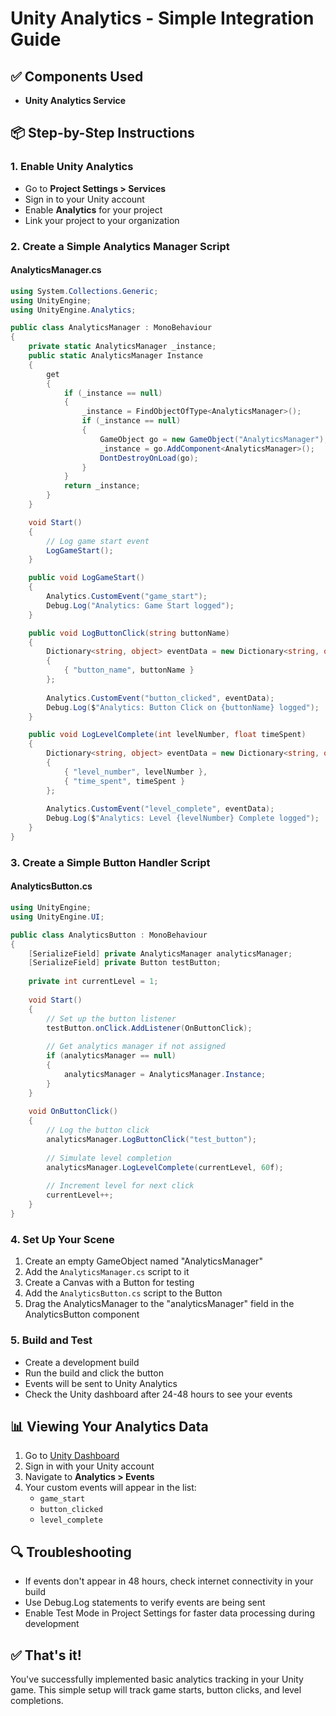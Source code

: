 # Unity Analytics - Simple Integration Guide

## ✅ Components Used
- **Unity Analytics Service**

## 📦 Step-by-Step Instructions

### 1. Enable Unity Analytics
- Go to **Project Settings > Services**
- Sign in to your Unity account
- Enable **Analytics** for your project
- Link your project to your organization

### 2. Create a Simple Analytics Manager Script

#### AnalyticsManager.cs
```csharp
using System.Collections.Generic;
using UnityEngine;
using UnityEngine.Analytics;

public class AnalyticsManager : MonoBehaviour
{
    private static AnalyticsManager _instance;
    public static AnalyticsManager Instance
    {
        get
        {
            if (_instance == null)
            {
                _instance = FindObjectOfType<AnalyticsManager>();
                if (_instance == null)
                {
                    GameObject go = new GameObject("AnalyticsManager");
                    _instance = go.AddComponent<AnalyticsManager>();
                    DontDestroyOnLoad(go);
                }
            }
            return _instance;
        }
    }

    void Start()
    {
        // Log game start event
        LogGameStart();
    }

    public void LogGameStart()
    {
        Analytics.CustomEvent("game_start");
        Debug.Log("Analytics: Game Start logged");
    }

    public void LogButtonClick(string buttonName)
    {
        Dictionary<string, object> eventData = new Dictionary<string, object>
        {
            { "button_name", buttonName }
        };
        
        Analytics.CustomEvent("button_clicked", eventData);
        Debug.Log($"Analytics: Button Click on {buttonName} logged");
    }

    public void LogLevelComplete(int levelNumber, float timeSpent)
    {
        Dictionary<string, object> eventData = new Dictionary<string, object>
        {
            { "level_number", levelNumber },
            { "time_spent", timeSpent }
        };
        
        Analytics.CustomEvent("level_complete", eventData);
        Debug.Log($"Analytics: Level {levelNumber} Complete logged");
    }
}
```

### 3. Create a Simple Button Handler Script

#### AnalyticsButton.cs
```csharp
using UnityEngine;
using UnityEngine.UI;

public class AnalyticsButton : MonoBehaviour
{
    [SerializeField] private AnalyticsManager analyticsManager;
    [SerializeField] private Button testButton;
    
    private int currentLevel = 1;
    
    void Start()
    {
        // Set up the button listener
        testButton.onClick.AddListener(OnButtonClick);
        
        // Get analytics manager if not assigned
        if (analyticsManager == null)
        {
            analyticsManager = AnalyticsManager.Instance;
        }
    }
    
    void OnButtonClick()
    {
        // Log the button click
        analyticsManager.LogButtonClick("test_button");
        
        // Simulate level completion
        analyticsManager.LogLevelComplete(currentLevel, 60f);
        
        // Increment level for next click
        currentLevel++;
    }
}
```

### 4. Set Up Your Scene
1. Create an empty GameObject named "AnalyticsManager"
2. Add the `AnalyticsManager.cs` script to it
3. Create a Canvas with a Button for testing
4. Add the `AnalyticsButton.cs` script to the Button
5. Drag the AnalyticsManager to the "analyticsManager" field in the AnalyticsButton component

### 5. Build and Test
- Create a development build
- Run the build and click the button
- Events will be sent to Unity Analytics
- Check the Unity dashboard after 24-48 hours to see your events

## 📊 Viewing Your Analytics Data
1. Go to [Unity Dashboard](https://dashboard.unity3d.com)
2. Sign in with your Unity account
3. Navigate to **Analytics > Events**
4. Your custom events will appear in the list:
   - `game_start`
   - `button_clicked`
   - `level_complete`

## 🔍 Troubleshooting
- If events don't appear in 48 hours, check internet connectivity in your build
- Use Debug.Log statements to verify events are being sent
- Enable Test Mode in Project Settings for faster data processing during development

## ✅ That's it!

You've successfully implemented basic analytics tracking in your Unity game. This simple setup will track game starts, button clicks, and level completions.
